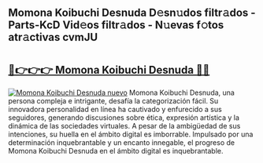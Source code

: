 ## Momona Koibuchi Desnuda D𝚎sn𝚞dos filtr𝚊dos - Parts-KcD Vid𝚎os filtr𝚊dos - N𝚞evas f𝚘tos atr𝚊ctivas cvmJU

# <h2><a href="http://mb4sh1.tromn.icu/?c=Momona+Koibuchi+Desnuda">🔗👉👉👉 Momona Koibuchi Desnuda 🔗🔗</a></h2>

[![Momona Koibuchi Desnuda nuevo](https://i.imgur.com/pEAQMta.gif)](http://mb4sh1.tromn.icu/?c=Momona+Koibuchi+Desnuda)
Momona Koibuchi Desnuda, una persona compleja e intrigante, desafía la categorización fácil. Su innovadora personalidad en línea ha cautivado y enfurecido a sus seguidores, generando discusiones sobre ética, expresión artística y la dinámica de las sociedades virtuales. A pesar de la ambigüedad de sus intenciones, su huella en el ámbito digital es imborrable. Impulsado por una determinación inquebrantable y un encanto innegable, el progreso de Momona Koibuchi Desnuda en el ámbito digital es inquebrantable.
